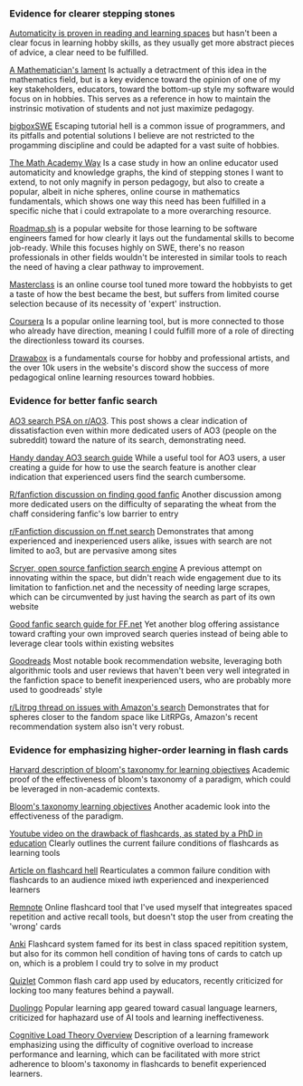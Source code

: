 ### Evidence for clearer stepping stones
[Automaticity is proven in reading and learning spaces](https://pmc.ncbi.nlm.nih.gov/articles/PMC8559868/) but hasn't been a clear focus in learning hobby skills, as they usually get more abstract pieces of advice, a clear need to be fulfilled.

[A Mathematician's lament](https://worrydream.com/refs/Lockhart_2002_-_A_Mathematician%27s_Lament.pdf) Is actually a detractment of this idea in the mathematics field, but is a key evidence toward the opinion of one of my key stakeholders, educators, toward the bottom-up style my software would focus on in hobbies. This serves as a reference in how to maintain the instrinsic motivation of students and not just maximize pedagogy.

[bigboxSWE](https://www.youtube.com/watch?v=343EWZS9O88) Escaping tutorial hell is a common issue of programmers, and its pitfalls and potential solutions I believe are not restricted to the progamming discipline and could be adapted for a vast suite of hobbies.

[The Math Academy Way](https://www.justinmath.com/files/the-math-academy-way.pdf) Is a case study in how an online educator used automaticity and knowledge graphs, the kind of stepping stones I want to extend, to not only magnify in person pedagogy, but also to create a popular, albeit in niche spheres, online course in mathematics fundamentals, which shows one way this need has been fulfilled in a specific niche that i could extrapolate to a more overarching resource.

[Roadmap.sh](https://roadmap.sh/) is a popular website for those learning to be software engineers famed for how clearly it lays out the fundamental skills to become job-ready. While this focuses highly on SWE, there's no reason professionals in other fields wouldn't be interested in similar tools to reach the need of having a clear pathway to improvement.

[Masterclass](https://www.masterclass.com/) is an online course tool tuned more toward the hobbyists to get a taste of how the best became the best, but suffers from limited course selection because of its necessity of 'expert' instruction.

[Coursera](https://www.coursera.org/) Is a popular online learning tool, but is more connected to those who already have direction, meaning I could fulfill more of a role of directing the directionless toward its courses.

[Drawabox](https://drawabox.com/) is a fundamentals course for hobby and professional artists, and the over 10k users in the website's discord show the success of more pedagogical online learning resources toward hobbies.

### Evidence for better fanfic search
[AO3 search PSA on r/AO3](https://www.reddit.com/r/AO3/comments/z0amkx/psa_searching_ao3/). This post shows a clear indication of dissatisfaction even within more dedicated users of AO3 (people on the subreddit) toward the nature of its search, demonstrating need.

[Handy danday AO3 search guide](https://www.tumblr.com/backofthebookshelf/618945087408390144/your-handy-guide-to-ao3-searching-and-filtering) While a useful tool for AO3 users, a user creating a guide for how to use the search feature is another clear indication that experienced users find the search cumbersome.

[R/fanfiction discussion on finding good fanfic](https://www.reddit.com/r/FanFiction/comments/ydunqc/when_people_say_they_cant_find_anything_good_to/) Another discussion among more dedicated users on the difficulty of separating the wheat from the chaff considering fanfic's low barrier to entry

[r/Fanfiction discussion on ff.net search](https://www.reddit.com/r/FanFiction/comments/zgha17/how_do_you_actually_search_for_fics_on_ffn/) Demonstrates that among experienced and inexperienced users alike, issues with search are not limited to ao3, but are pervasive among sites

[Scryer, open source fanfiction search engine](https://fanlore.org/wiki/Scryer_(fanfiction_search_engine)) A previous attempt on innovating within the space, but didn't reach wide engagement due to its limitation to fanfiction.net and the necessity of needing large scrapes, which can be circumvented by just having the search as part of its own website

[Good fanfic search guide for FF.net](https://catonthebookshelf.wordpress.com/2018/01/25/how-to-find-good-fanfiction-on-fanfiction-net/) Yet another blog offering assistance toward crafting your own improved search queries instead of being able to leverage clear tools within existing websites

[Goodreads](https://www.goodreads.com/) Most notable book recommendation website, leveraging both algorithmic tools and user reviews that haven't been very well integrated in the fanfiction space to benefit inexperienced users, who are probably more used to goodreads' style

[r/Litrpg thread on issues with Amazon's search](https://www.reddit.com/r/litrpg/comments/14uvd1f/amazon_antirecommendations_want_to_continue_a/) Demonstrates that for spheres closer to the fandom space like LitRPGs, Amazon's recent recommendation system also isn't very robust.

### Evidence for emphasizing higher-order learning in flash cards
[Harvard description of bloom's taxonomy for learning objectives](bokcenter.harvard.edu/taxonomies-learning) Academic proof of the effectiveness of bloom's taxonomy of a paradigm, which could be leveraged in non-academic contexts.

[Bloom's taxonomy learning objectives](https://tips.uark.edu/using-blooms-taxonomy/) Another academic look into the effectiveness of the paradigm.

[Youtube video on the drawback of flashcards, as stated by a PhD in education](https://www.youtube.com/watch?v=ZIGrHI353no) Clearly outlines the current failure conditions of flashcards as learning tools

[Article on flashcard hell](https://www.scotthyoung.com/blog/2022/11/01/flashcard-hell/) Rearticulates a common failure condition with flashcards to an audience mixed iwth experienced and inexperienced learners

[Remnote](https://www.remnote.com/) Online flashcard tool that I've used myself that integreates spaced repetition and active recall tools, but doesn't stop the user from creating the 'wrong' cards

[Anki](https://apps.ankiweb.net/) Flashcard system famed for its best in class spaced repitition system, but also for its common hell condition of having tons of cards to catch up on, which is a problem I could try to solve in my product

[Quizlet](https://quizlet.com/features/flashcards) Common flash card app used by educators, recently criticized for locking too many features behind a paywall.

[Duolingo](https://www.duolingo.com/) Popular learning app geared toward casual language learners, criticized for haphazard use of AI tools and learning ineffectiveness.

[Cognitive Load Theory Overview](https://www.sciencedirect.com/topics/psychology/cognitive-load-theory) Description of a learning framework emphasizing using the difficulty of cognitive overload to increase performance and learning, which can be facilitated with more strict adherence to bloom's taxonomy in flashcards to benefit experienced learners.




